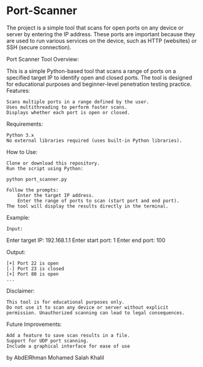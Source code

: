 # Port-Scanner
The project is a simple tool that scans for open ports on any device or server by entering the IP address. These ports are important because they are used to run various services on the device, such as HTTP (websites) or SSH (secure connection).

Port Scanner Tool
Overview:

This is a simple Python-based tool that scans a range of ports on a specified target IP to identify open and closed ports. The tool is designed for educational purposes and beginner-level penetration testing practice.
Features:

    Scans multiple ports in a range defined by the user.
    Uses multithreading to perform faster scans.
    Displays whether each port is open or closed.

Requirements:

    Python 3.x
    No external libraries required (uses built-in Python libraries).

How to Use:

    Clone or download this repository.
    Run the script using Python:

    python port_scanner.py

    Follow the prompts:
        Enter the target IP address.
        Enter the range of ports to scan (start port and end port).
    The tool will display the results directly in the terminal.

Example:

    Input:

Enter target IP: 192.168.1.1
Enter start port: 1
Enter end port: 100

Output:

    [+] Port 22 is open
    [-] Port 23 is closed
    [+] Port 80 is open
    ...

Disclaimer:

    This tool is for educational purposes only.
    Do not use it to scan any device or server without explicit permission. Unauthorized scanning can lead to legal consequences.

Future Improvements:

    Add a feature to save scan results in a file.
    Support for UDP port scanning.
    Include a graphical interface for ease of use

   by AbdElRhman Mohamed Salah Khalil
